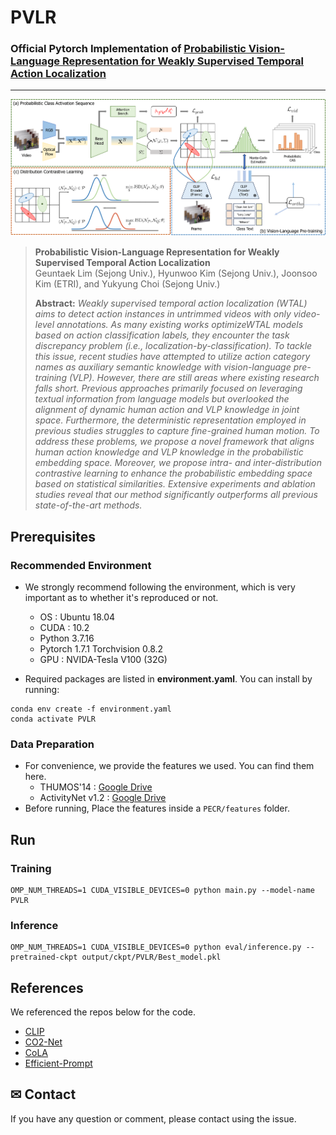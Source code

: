 # PVLR

### Official Pytorch Implementation of [Probabilistic Vision-Language Representation for Weakly Supervised Temporal Action Localization]() 

---
<img src="fig/figure2_framework.png" width="1280">

> **Probabilistic Vision-Language Representation for Weakly Supervised Temporal Action Localization**<br>
> Geuntaek Lim (Sejong Univ.), Hyunwoo Kim (Sejong Univ.), Joonsoo Kim (ETRI), and Yukyung Choi (Sejong Univ.)
>
>
> **Abstract:** *Weakly supervised temporal action localization (WTAL) aims to detect action instances in untrimmed videos with only video-level annotations. As many existing works optimizeWTAL models based on action classification labels, they encounter the task discrepancy problem (i.e., localization-by-classification). To tackle this issue, recent studies have attempted to utilize action category names as auxiliary semantic knowledge with vision-language pre-training (VLP). However, there are still areas where existing research falls short. Previous approaches primarily focused on leveraging textual information from language models but overlooked the alignment of dynamic human action and VLP knowledge in joint space. Furthermore, the deterministic representation employed in previous studies struggles to capture fine-grained human motion. To address these problems, we propose a novel framework that aligns human action knowledge and VLP knowledge in the probabilistic embedding space. Moreover, we propose intra- and inter-distribution contrastive learning to enhance the probabilistic embedding space based on statistical similarities. Extensive experiments and ablation studies reveal that our method significantly outperforms all previous state-of-the-art methods.*


## Prerequisites

### Recommended Environment
* We strongly recommend following the environment, which is very important as to whether it's reproduced or not.
  * OS : Ubuntu 18.04
  * CUDA : 10.2
  * Python 3.7.16
  * Pytorch 1.7.1 Torchvision 0.8.2
  * GPU : NVIDA-Tesla V100 (32G)

* Required packages are listed in **environment.yaml**. You can install by running:

```
conda env create -f environment.yaml
conda activate PVLR
```
### Data Preparation
* For convenience, we provide the features we used. You can find them here.
   * THUMOS'14 : [Google Drive]()
   * ActivityNet v1.2 : [Google Drive]()
* Before running, Place the features inside a ```PECR/features``` folder.

## Run

### Training
```
OMP_NUM_THREADS=1 CUDA_VISIBLE_DEVICES=0 python main.py --model-name PVLR
```

### Inference
```
OMP_NUM_THREADS=1 CUDA_VISIBLE_DEVICES=0 python eval/inference.py --pretrained-ckpt output/ckpt/PVLR/Best_model.pkl
```
## References
We referenced the repos below for the code.
* [CLIP](https://github.com/openai/CLIP)
* [CO2-Net](https://github.com/harlanhong/MM2021-CO2-Net)
* [CoLA](https://github.com/zhang-can/CoLA)
* [Efficient-Prompt](https://github.com/ju-chen/Efficient-Prompt)

## ✉ Contact
If you have any question or comment, please contact using the issue.
